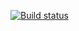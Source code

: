 [![Build status](https://ci.appveyor.com/api/projects/status/l7nnsoeo72sy0l03?svg=true)](https://ci.appveyor.com/project/pdmashkov/homework4)
